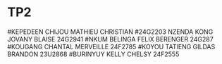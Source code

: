 # TP2 

#KEPEDEEN CHIJOU MATHIEU CHRISTIAN 
#24G2203 NZENDA KONG JOVANY BLAISE 24G2941 
#NKUM BELINGA FELIX BERENGER 24G287 
#KOUGANG CHANTAL MERVEILLE 24F2785 
#KOYOU TATIENG GILDAS BRANDON 23U2868 
#BURINYUY KELLY CHELSY 24F2555
